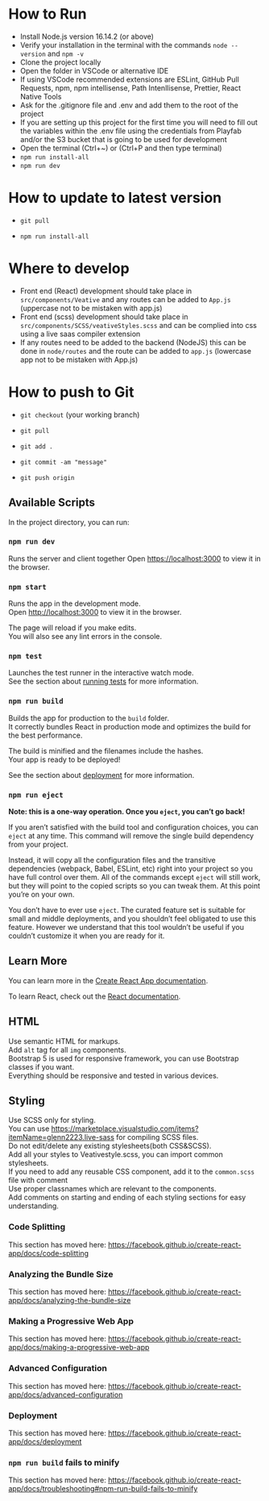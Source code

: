 # How to Run

-   Install Node.js version 16.14.2 (or above)
-   Verify your installation in the terminal with the commands `node --version` and `npm -v`
-   Clone the project locally
-   Open the folder in VSCode or alternative IDE
-   If using VSCode recommended extensions are ESLint, GitHub Pull Requests, npm, npm intellisense, Path Intenllisense, Prettier, React Native Tools
-   Ask for the .gitignore file and .env and add them to the root of the project
-   If you are setting up this project for the first time you will need to fill out the variables within the .env file using the credentials from Playfab and/or the S3 bucket that is going to be used for development
-   Open the terminal (Ctrl+~) or (Ctrl+P and then type terminal)
-   `npm run install-all`
-   `npm run dev`

# How to update to latest version

-   `git pull`

-   `npm run install-all`

# Where to develop

-   Front end (React) development should take place in `src/components/Veative` and any routes can be added to `App.js` (uppercase not to be mistaken with app.js)
-   Front end (scss) development should take place in `src/components/SCSS/veativeStyles.scss` and can be complied into css using a live saas compiler extension
-   If any routes need to be added to the backend (NodeJS) this can be done in `node/routes` and the route can be added to `app.js` (lowercase app not to be mistaken with App.js)

# How to push to Git

-   `git checkout` (your working branch)

-   `git pull`

-   `git add .`

-   `git commit -am "message"`

-   `git push origin`

## Available Scripts

In the project directory, you can run:

### `npm run dev`

Runs the server and client together
Open [https://localhost:3000](https://localhost:3000) to view it in the browser.

### `npm start`

Runs the app in the development mode.<br />
Open [http://localhost:3000](http://localhost:3000) to view it in the browser.

The page will reload if you make edits.<br />
You will also see any lint errors in the console.

### `npm test`

Launches the test runner in the interactive watch mode.<br />
See the section about [running tests](https://facebook.github.io/create-react-app/docs/running-tests) for more information.

### `npm run build`

Builds the app for production to the `build` folder.<br />
It correctly bundles React in production mode and optimizes the build for the best performance.

The build is minified and the filenames include the hashes.<br />
Your app is ready to be deployed!

See the section about [deployment](https://facebook.github.io/create-react-app/docs/deployment) for more information.

### `npm run eject`

**Note: this is a one-way operation. Once you `eject`, you can’t go back!**

If you aren’t satisfied with the build tool and configuration choices, you can `eject` at any time. This command will remove the single build dependency from your project.

Instead, it will copy all the configuration files and the transitive dependencies (webpack, Babel, ESLint, etc) right into your project so you have full control over them. All of the commands except `eject` will still work, but they will point to the copied scripts so you can tweak them. At this point you’re on your own.

You don’t have to ever use `eject`. The curated feature set is suitable for small and middle deployments, and you shouldn’t feel obligated to use this feature. However we understand that this tool wouldn’t be useful if you couldn’t customize it when you are ready for it.

## Learn More

You can learn more in the [Create React App documentation](https://facebook.github.io/create-react-app/docs/getting-started).

To learn React, check out the [React documentation](https://reactjs.org/).

## HTML
Use semantic HTML for markups.<br/>
Add `alt` tag for all `img` components.<br/>
Bootstrap 5 is used for responsive framework, you can use Bootstrap classes if you want.<br/>
Everything should be responsive and tested in various devices.<br/>

## Styling
Use SCSS only for styling.<br />
You can use https://marketplace.visualstudio.com/items?itemName=glenn2223.live-sass for compiling SCSS files.<br/>
Do not edit/delete any existing stylesheets(both CSS&SCSS).<br />
Add all your styles to Veativestyle.scss, you can import common stylesheets.<br />
If you need to add any reusable CSS component, add it to the `common.scss` file with comment<br/>
Use proper classnames which are relevant to the components.<br />
Add comments on starting and ending of each styling sections for easy understanding.

### Code Splitting

This section has moved here: https://facebook.github.io/create-react-app/docs/code-splitting

### Analyzing the Bundle Size

This section has moved here: https://facebook.github.io/create-react-app/docs/analyzing-the-bundle-size

### Making a Progressive Web App

This section has moved here: https://facebook.github.io/create-react-app/docs/making-a-progressive-web-app

### Advanced Configuration

This section has moved here: https://facebook.github.io/create-react-app/docs/advanced-configuration

### Deployment

This section has moved here: https://facebook.github.io/create-react-app/docs/deployment

### `npm run build` fails to minify

This section has moved here: https://facebook.github.io/create-react-app/docs/troubleshooting#npm-run-build-fails-to-minify
